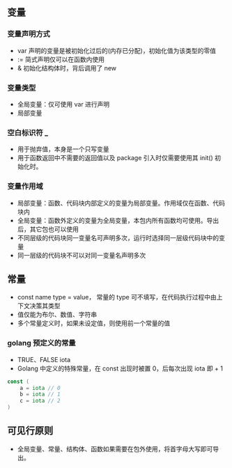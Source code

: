 ## 变量
### 变量声明方式
- var 声明的变量是被初始化过后的(内存已分配)，初始化值为该类型的零值
- := 简式声明仅可以在函数内使用
- & 初始化结构体时，背后调用了 new

### 变量类型
- 全局变量：仅可使用 var 进行声明
- 局部变量

### 空白标识符 _
- 用于抛弃值，本身是一个只写变量
- 用于函数返回中不需要的返回值以及 package 引入时仅需要使用其 init() 初始化时。

### 变量作用域
- 局部变量：函数、代码块内部定义的变量为局部变量。作用域仅在函数、代码块内
- 全局变量：函数外定义的变量为全局变量，本包内所有函数均可使用。导出后，其它包也可以使用
- 不同层级的代码块同一变量名可声明多次，运行时选择同一层级代码块中的变量
- 同一层级的代码块不可以对同一变量名声明多次

## 常量
- const name type = value， 常量的 type 可不填写，在代码执行过程中由上下文决策其类型
- 值仅能为布尔、数值、字符串
- 多个常量定义时，如果未设定值，则使用前一个常量的值

### golang 预定义的常量
- TRUE、FALSE
iota
- Golang 中定义的特殊常量，在 const 出现时被置 0，后每次出现 iota 即 + 1
```go
const (
    a = iota // 0
    b = iota // 1
    c = iota // 2
)
```

## 可见行原则 
- 全局变量、常量、结构体、函数如果需要在包外使用，将首字母大写即可导出。